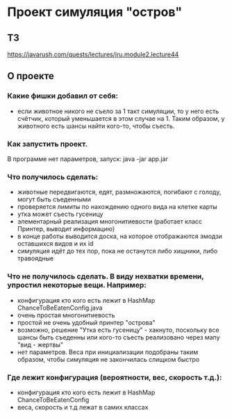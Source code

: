 # Проект симуляция "остров"

## ТЗ
https://javarush.com/quests/lectures/jru.module2.lecture44 

## О проекте
### Какие фишки добавил от себя:
- если животное никого не съело за 1 такт симуляции, то у него есть счётчик, который уменьшается в этом случае на 1.
Таким образом, у животного есть шансы найти кого-то, чтобы съесть.

### Как запустить проект.
В программе нет параметров, запуск: java -jar app.jar

### Что получилось сделать:
- животные передвигаются, едят, размножаются, погибают с голоду, могут быть съеденными
- проверяется лимиты по нахождению одного вида на клетке карты
- утка может съесть гусеницу
- элементарный реализация многонитиевости (работает класс Принтер, выводит информацию)
- в конце работы выводится доска, на которое отображаются эмодзи оставшихся видов и их id
- симуляция идёт до тех пор, пока не останутся либо хищники, либо травоядные


### Что не получилось сделать. В виду нехватки времени, упростил некоторые вещи. Например:
- конфигурация кто кого есть лежит в HashMap ChanceToBeEatenConfig.java
- очень простая многонитиевость
- простой не очень удобный принтер "острова"
- возможно, решение "Утка есть гусеницу" - хакнуто, поскольку все шансы быть съеденны или кого-то съесть реализовано через мапу "вид - жертвы"
- нет параметров. Веса при инициализации подобраны таким образом, чтобы симуляция не закончилась слищком быстро

### Где лежит конфигурация (вероятности, вес, скорость т.д.):
- конфигурация кто кого есть лежит в HashMap ChanceToBeEatenConfig
- веса, скорость и т.д лежат в самих классах
